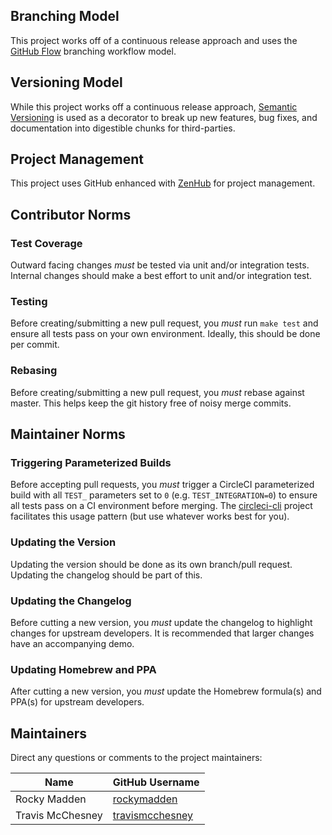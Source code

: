 ## Branching Model

This project works off of a continuous release approach and uses the
[GitHub Flow](https://guides.github.com/introduction/flow/) branching workflow model.

## Versioning Model

While this project works off a continuous release approach,
[Semantic Versioning](http://semver.org/) is used as a decorator to break up new features, bug
fixes, and documentation into digestible chunks for third-parties.

## Project Management

This project uses GitHub enhanced with [ZenHub](https://www.zenhub.io/) for project management.

## Contributor Norms

### Test Coverage

Outward facing changes _must_ be tested via unit and/or integration tests. Internal changes should
make a best effort to unit and/or integration test.

### Testing

Before creating/submitting a new pull request, you _must_ run `make test` and ensure all tests pass
on your own environment. Ideally, this should be done per commit.

### Rebasing

Before creating/submitting a new pull request, you _must_ rebase against master. This helps keep the
git history free of noisy merge commits.

## Maintainer Norms

### Triggering Parameterized Builds

Before accepting pull requests, you _must_ trigger a CircleCI parameterized build with all `TEST_`
parameters set to `0` (e.g. `TEST_INTEGRATION=0`) to ensure all tests pass on a CI environment
before merging. The [circleci-cli](https://github.com/rockymadden/circleci-cli) project facilitates
this usage pattern (but use whatever works best for you).

### Updating the Version

Updating the version should be done as its own branch/pull request. Updating the changelog should be
part of this.

### Updating the Changelog

Before cutting a new version, you _must_ update the changelog to highlight changes for upstream
developers. It is recommended that larger changes have an accompanying demo.

### Updating Homebrew and PPA

After cutting a new version, you _must_ update the Homebrew formula(s) and PPA(s) for upstream
developers.

## Maintainers

Direct any questions or comments to the project maintainers:

| Name             | GitHub Username
| ---------------- | ---------------
| Rocky Madden     | [rockymadden](https://github.com/rockymadden)
| Travis McChesney | [travismcchesney](https://github.com/travismcchesney)
